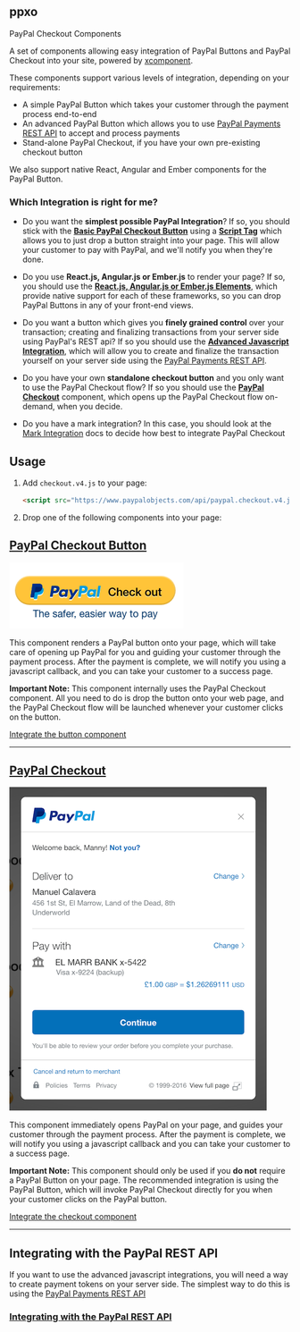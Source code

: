 ppxo
----

PayPal Checkout Components

A set of components allowing easy integration of PayPal Buttons and PayPal Checkout into your site, powered by
[xcomponent](https://github.com/krakenjs/xcomponent).

These components support various levels of integration, depending on your requirements:

- A simple PayPal Button which takes your customer through the payment process end-to-end
- An advanced PayPal Button which allows you to use [PayPal Payments REST API](https://developer.paypal.com/docs/api/payments/) to accept and process payments
- Stand-alone PayPal Checkout, if you have your own pre-existing checkout button

We also support native React, Angular and Ember components for the PayPal Button.

### Which Integration is right for me?

- Do you want the **simplest possible PayPal Integration**? If so, you should stick with the [**Basic PayPal Checkout Button**](./docs/button.md#basic-integration)
  using a [**Script Tag**](./docs/button.md#script-tag) which allows you to just drop a button straight into your page. This will allow your customer
  to pay with PayPal, and we'll notify you when they're done.

- Do you use **React.js, Angular.js or Ember.js** to render your page? If so, you should use the [**React.js, Angular.js or Ember.js Elements**](./docs/button.md#reactjs-element),
  which provide native support for each of these frameworks, so you can drop PayPal Buttons in any of your front-end views.

- Do you want a button which gives you **finely grained control** over your transaction; creating and finalizing transactions from your server
  side using PayPal's REST api? If so you should use the [**Advanced Javascript Integration**](./docs/button.md#advanced-integration), which will allow you to create
  and finalize the transaction yourself on your server side using the [PayPal Payments REST API](https://developer.paypal.com/docs/api/payments/).

- Do you have your own **standalone checkout button** and you only want to use the PayPal Checkout flow? If so you
  should use the [**PayPal Checkout**](./docs/checkout.md) component, which opens up the PayPal Checkout flow on-demand, when you decide.

- Do you have a mark integration? In this case, you should look at the [Mark Integration](./docs/mark.md) docs to decide how best
  to integrate PayPal Checkout

## Usage

1. Add `checkout.v4.js` to your page:

   ```html
   <script src="https://www.paypalobjects.com/api/paypal.checkout.v4.js"></script>
   ```

2. Drop one of the following components into your page:

## [PayPal Checkout Button](./docs/button.md)

[![PayPal Button](./docs/button.png)](./docs/button.md)

This component renders a PayPal button onto your page, which will take care of opening up PayPal for you and guiding
your customer through the payment process. After the payment is complete, we will notify you using a javascript callback,
and you can take your customer to a success page.

**Important Note:** This component internally uses the PayPal Checkout component. All you need to do is drop the button
onto your web page, and the PayPal Checkout flow will be launched whenever your customer clicks on the button.

[Integrate the button component](./docs/button.md)

-----

## [PayPal Checkout](./docs/checkout.md)

[![PayPal Checkout](./docs/checkout.png)](./docs/checkout.md)

This component immediately opens PayPal on your page, and guides your customer through the payment process. After the
payment is complete, we will notify you using a javascript callback and you can take your customer to a success page.

**Important Note:** This component should only be used if you **do not** require a PayPal Button on your page. The recommended
integration is using the PayPal Button, which will invoke PayPal Checkout directly for you when your customer clicks on the PayPal button.

[Integrate the checkout component](./docs/checkout.md)

-----

## Integrating with the PayPal REST API

If you want to use the advanced javascript integrations, you will need a way to create payment tokens on your
server side. The simplest way to do this is using the [PayPal Payments REST API](https://developer.paypal.com/docs/api/payments/)

### [Integrating with the PayPal REST API](./docs/paypal-rest-api.md)
